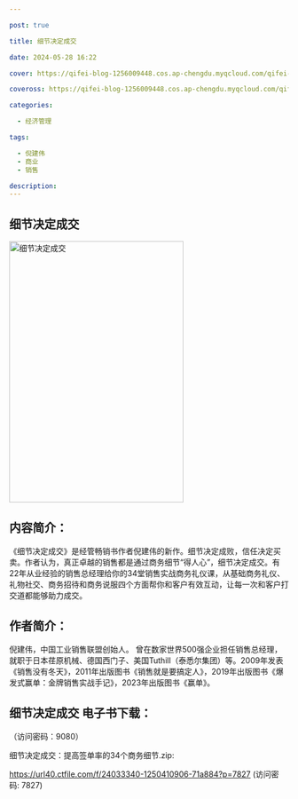 ```yaml
---

post: true

title: 细节决定成交

date: 2024-05-28 16:22

cover: https://qifei-blog-1256009448.cos.ap-chengdu.myqcloud.com/qifei-blog/65fcd42e9f345e8d03b097ff.jpg

coveross: https://qifei-blog-1256009448.cos.ap-chengdu.myqcloud.com/qifei-blog/65fcd42e9f345e8d03b097ff.jpg

categories:

  - 经济管理

tags:

  - 倪建伟
  - 商业
  - 销售

description:
---
```


##  细节决定成交

<img alt="细节决定成交 " class="aligncenter loading" data-was-processed="true" decoding="async" fetchpriority="high" height="471" src="https://qifei-blog-1256009448.cos.ap-chengdu.myqcloud.com/qifei-blog/65fcd42e9f345e8d03b097ff.jpg " style="cursor: zoom-in;" width="314"/>

## 内容简介：

《细节决定成交》是经管畅销书作者倪建伟的新作。细节决定成败，信任决定买卖。作者认为，真正卓越的销售都是通过商务细节“得人心”，细节决定成交。有22年从业经验的销售总经理给你的34堂销售实战商务礼仪课，从基础商务礼仪、礼物社交、商务招待和商务说服四个方面帮你和客户有效互动，让每一次和客户打交道都能够助力成交。

## 作者简介：

倪建伟，中国工业销售联盟创始人。 曾在数家世界500强企业担任销售总经理，就职于日本荏原机械、德国西门子、美国Tuthill（泰悉尔集团）等。2009年发表《销售没有冬天》，2011年出版图书《销售就是要搞定人》，2019年出版图书《爆发式赢单：金牌销售实战手记》，2023年出版图书《赢单》。

## 细节决定成交 电子书下载：

 （访问密码：9080）

细节决定成交：提高签单率的34个商务细节.zip: 

https://url40.ctfile.com/f/24033340-1250410906-71a884?p=7827 (访问密码: 7827)
